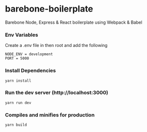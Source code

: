 # barebone-boilerplate

Barebone Node, Express &amp; React boilerplate using Webpack &amp; Babel

### Env Variables

Create a .env file in then root and add the following

```
NODE_ENV = development
PORT = 5000
```

### Install Dependencies

```
yarn install
```

### Run the dev server (http://localhost:3000)

```
yarn run dev
```

### Compiles and minifies for production

```
yarn build
```

